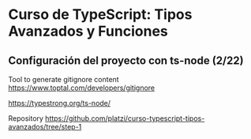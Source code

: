 # Curso de TypeScript: Tipos Avanzados y Funciones

## Configuración del proyecto con ts-node (2/22)

Tool to generate gitignore content
https://www.toptal.com/developers/gitignore

https://typestrong.org/ts-node/

Repository
https://github.com/platzi/curso-typescript-tipos-avanzados/tree/step-1